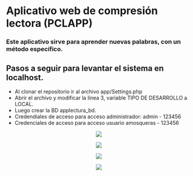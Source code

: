 # Aplicativo web de compresión lectora (PCLAPP)

### Este aplicativo sirve para aprender nuevas palabras, con un método específico.

## Pasos a seguir para levantar el sistema en localhost.

- Al clonar el repositorio ir al archivo app/Settings.php
- Abrir el archivo y modificar la línea 3, variable TIPO DE DESARROLLO a LOCAL.
- Luego crear la BD applectura_bd.
- Credendiales de acceso para acceso administrador:
  admin - 123456
- Credenciales de acceso para acceso usuario
  amosqueras - 123456

<p align="center">
  <img src="https://user-images.githubusercontent.com/38120682/123757590-c0afe380-d883-11eb-954d-d231a963d9a6.JPG">
</p>
<p align="center">
  <img src="https://github.com/anthonysandoval96/pclapp/assets/38120682/e6663c22-3d1e-4edc-8ff2-478c8258f9d9">
</p>

<p align="center">
  <img src="https://github.com/anthonysandoval96/pclapp/assets/38120682/5d329478-f495-49f2-9b17-248e19ea6af8">
</p>

<p align="center">
  <img src="https://github.com/anthonysandoval96/pclapp/assets/38120682/7db103e3-91e9-46f7-8cec-83e399003857">
</p>
